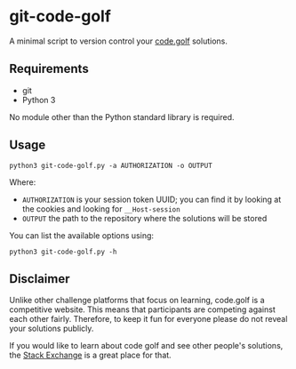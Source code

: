 git-code-golf
===

A minimal script to version control your [code.golf](https://code.golf) solutions.

## Requirements

- git
- Python 3

No module other than the Python standard library is required.

## Usage

```
python3 git-code-golf.py -a AUTHORIZATION -o OUTPUT
```

Where:
- `AUTHORIZATION` is your session token UUID; you can find it by looking at the cookies and looking for `__Host-session`
- `OUTPUT` the path to the repository where the solutions will be stored

You can list the available options using:
```
python3 git-code-golf.py -h
```

## Disclaimer

Unlike other challenge platforms that focus on learning, code.golf is a competitive website. This means that participants are competing against each other fairly. Therefore, to keep it fun for everyone please do not reveal your solutions publicly.

If you would like to learn about code golf and see other people's solutions, the [Stack Exchange](https://codegolf.stackexchange.com/) is a great place for that.
